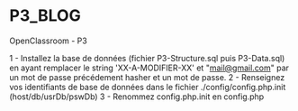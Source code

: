 # P3_BLOG
OpenClassroom - P3

1 - Installez la base de données (fichier P3-Structure.sql puis P3-Data.sql) en ayant remplacer le string 'XX-A-MODIFIER-XX' et "mail@gmail.com" par un mot de passe précédement hasher et un mot de passe.
2 - Renseignez vos identifiants de base de données dans le fichier ./config/config.php.init (host/db/usrDb/pswDb)
3 - Renommez config.php.init en config.php